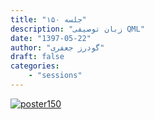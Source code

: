 ```yaml
---
title: "جلسه ۱۵۰"
description: "زبان توصیفی QML"
date: "1397-05-22"
author: "گودرز جعفری"
draft: false
categories:
    - "sessions"
---
```

[![poster150](../../img/posters/poster150.jpg)](../../img/poster150.jpg)
